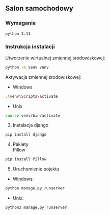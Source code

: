 ## Salon samochodowy  
### Wymagania
```sh
python 3.11
```
### Instrukcja instalacji
Utworzenie wirtualnej zmiennej środowiskowej:
```sh
python -m venv venv
```
Aktywacja zmiennej środowiskowej:
- Windows
```sh
.\venv\Scripts\activate
```
- Unix
```sh
source venv/bin/activate
```
3. Instalacja django
```sh
pip install django
```
4. Pakiety  
Pillow
```sh
pip install Pillow
```
5. Uruchomienie pojektu
- Windows:
```sh
python manage.py runserver 
```
- Unix:
```sh
python3 manage.py runserver 
```